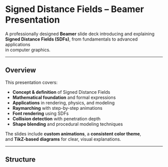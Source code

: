 # Signed Distance Fields – Beamer Presentation

A professionally designed **Beamer** slide deck introducing and explaining  
**Signed Distance Fields (SDFs)**, from fundamentals to advanced applications  
in computer graphics.

---

## Overview

This presentation covers:

- **Concept & definition** of Signed Distance Fields  
- **Mathematical foundation** and formal expressions  
- **Applications** in rendering, physics, and modeling  
- **Raymarching** with step-by-step animations  
- **Font rendering** using SDFs  
- **Collision detection** with penetration depth  
- **Shape blending** and procedural modeling techniques

The slides include **custom animations**, a **consistent color theme**,  
and **TikZ-based diagrams** for clear, visual explanations.

---

## Structure


